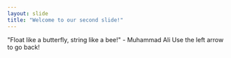 ```yaml
---
layout: slide
title: "Welcome to our second slide!"
---
```

"Float like a butterfly, string like a bee!" - Muhammad Ali
Use the left arrow to go back!
